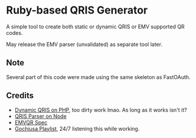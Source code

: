 # Ruby-based QRIS Generator

A simple tool to create both static or dynamic QRIS or EMV supported QR codes.

May release the EMV parser (unvalidated) as separate tool later.

## Note

Several part of this code were made using the same skeleton as FastOAuth.

## Credits

- [Dynamic QRIS on PHP](https://github.com/verssache/qris-dinamis/blob/main/qris.php), too dirty work lmao. As long as it works isn't it?
- [QRIS Parser on Node](https://www.npmjs.com/package/node-qris)
- [EMVQR Spec](https://www.emvco.com/emv-technologies/qrcodes/)
- [Gochiusa Playlist](https://www.youtube.com/playlist?list=PL3w4YrAfCCwS2vEqSUXrCKnK-F4-SrYX-), 24/7 listening this while working.
